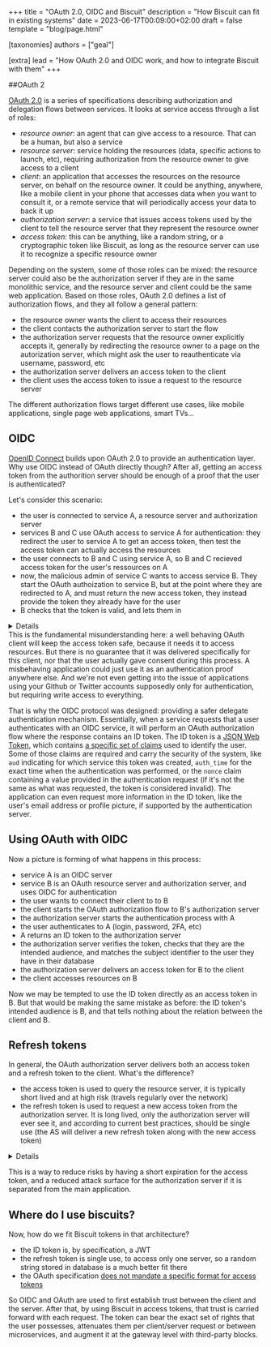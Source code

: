 +++
title = "OAuth 2.0, OIDC and Biscuit"
description = "How Biscuit can fit in existing systems"
date = 2023-06-17T00:09:00+02:00
draft = false
template = "blog/page.html"

[taxonomies]
authors = ["geal"]

[extra]
lead = "How OAuth 2.0 and OIDC work, and how to integrate Biscuit with them"
+++

##OAuth 2

[OAuth 2.0](https://oauth.net/2/) is a series of specifications describing authorization and delegation flows between services. It looks at service access through a list of roles:
* *resource owner*: an agent that can give access to a resource. That can be a human, but also a service
* *resource server*: service holding the resources (data, specific actions to launch, etc), requiring authorization from the resource owner to give access to a client
* *client*: an application that accesses the resources on the resource server, on behalf on the resource owner. It could be anything, anywhere, like a mobile client in your phone that accesses data when you want to consult it, or a remote service that will periodically access your data to back it up
* *authorization server*: a service that issues access tokens used by the client to tell the resource server that they represent the resource owner
* *access token*: this can be anything, like a random string, or a cryptographic token like Biscuit, as long as the resource server can use it to recognize a specific resource owner

Depending on the system, some of those roles can be mixed: the resource server could also be the authorization server if they are in the same monolithic service, and the resource server and client could be the same web application.
Based on those roles, OAuth 2.0 defines a list of authorization flows, and they all follow a general pattern:
* the resource owner wants the client to access their resources
* the client contacts the authorization server to start the flow
* the authorization server requests that the resource owner explicitly accepts it, generally by redirecting the resource owner to a page on the autorization server, which might ask the user to reauthenticate via username, password, etc
* the authorization server delivers an access token to the client
* the client uses the access token to issue a request to the resource server

The different authorization flows target different use cases, like mobile applications, single page web applications, smart TVs…

## OIDC

[OpenID Connect](https://openid.net/connect/) builds upon OAuth 2.0 to provide an authentication layer. Why use OIDC instead of OAuth directly though? After all, getting an access token from the authorition server should be enough of a proof that the user is authenticated?

Let's consider this scenario:
* the user is connected to service A, a resource server and authorization server
* services B and C use OAuth access to service A for authentication: they redirect the user to service A to get an access token, then test the access token can actually access the resources
* the user connects to B and C using service A, so B and C recieved access token for the user's ressources on A
* now, the malicious admin of service C wants to access service B. They start the OAuth authoization to service B, but at the point where they are redirected to A, and must return the new access token, they instead provide the token they already have for the user
* B checks that the token is valid, and lets them in

<details>
For people who like to understand a bit more, this is one of the reasons the OAuth implicit flow is deprecated, that scenario wouldn't work under the authorization code flow
</details>
This is the fundamental misunderstanding here: a well behaving OAuth client will keep the access token safe, because it needs it to access resources. But there is no guarantee that it was delivered specifically for this client, nor that the user actually gave consent during this process. A misbehaving application could just use it as an authentication proof anywhere else. And we're not even getting into the issue of applications using your Github or Twitter accounts supposedly only for authentication, but requiring write access to everything.

That is why the OIDC protocol was designed: providing a safer delegate authentication mechanism. Essentially, when a service requests that a user authenticates with an OIDC service, it will perform an OAuth authorization flow where the response contains an ID token. The ID token is a [JSON Web Token](https://datatracker.ietf.org/doc/html/rfc7519), which contains [a specific set of claims](https://openid.net/specs/openid-connect-core-1_0.html#IDToken) used to identify the user. Some of those claims are required and carry the security of the system, like `aud` indicating for which service this token was created, `auth_time` for the exact time when the authentication was performed, or the `nonce` claim containing a value provided in the authentication request (if it's not the same as what was requested, the token is considered invalid).
The application can even request more information in the ID token, like the user's email address or profile picture, if supported by the authentication server.

## Using OAuth with OIDC

Now a picture is forming of what happens in this process:
* service A is an OIDC server
* service B is an OAuth resource server and authorization server, and uses OIDC for authentication
* the user wants to connect their client to to B
* the client starts the OAuth authorization flow to B's authorization server
* the authorization server starts the authentication process with A
* the user authenticates to A (login, password, 2FA, etc)
* A returns an ID token to the authorization server
* the authorization server verifies the token, checks that they are the intended audience, and matches the subject identifier to the user they have in their database
* the authorization server delivers an access token for B to the client
* the client accesses resources on B

Now we may be tempted to use the ID token directly as an access token in B. But that would be making the same mistake as before: the ID token's intended audience is B, and that tells nothing about the relation between the client and B.

## Refresh tokens

In general, the OAuth authorization server delivers both an access token and a refresh token to the client. What's the difference?
* the access token is used to query the resource server, it is typically short lived and at high risk (travels regularly over the network)
* the refresh token is used to request a new access token from the authorization server. It is long lived, only the authorization server will ever see it, and according to current best practices, should be single use (the AS will deliver a new refresh token along with the new access token)

<details>
Making the refresh token single use gives a neat property: you can detect if it was stolen. If the attacker steals the refresh token and uses it to get a new access token, at some point the user will try to use it too to get a new access token. So if it is used twice, you know one of these uses is malicious, and that's when you raise an alert and [revoke all the tokens for this user](https://www.biscuitsec.org/docs/guides/revocation/).
</details>

This is a way to reduce risks by having a short expiration for the access token, and a reduced attack surface for the authorization server if it is separated from the main application.

## Where do I use biscuits?

Now, how do we fit Biscuit tokens in that architecture?
- the ID token is, by specification, a JWT
- the refresh token is single use, to access only one server, so a random string stored in database is a much better fit there
- the OAuth specification [does not mandate a specific format for access tokens](https://datatracker.ietf.org/doc/html/rfc6749#section-1.4)

So OIDC and OAuth are used to first establish trust between the client and the server. After that, by using Biscuit in access tokens, that trust is carried forward with each request. The token can bear the exact set of rights that the user possesses, attenuates them per client/server request or between microservices, and augment it at the gateway level with third-party blocks.
